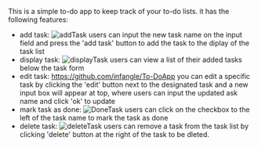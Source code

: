 This is a simple to-do app to keep track of your to-do lists.
it has the following features:
* add task: ![addTask](https://github.com/user-attachments/assets/166a6e16-1ab6-44a8-ab50-ea84b5f8a992)
 users can input the new task name on the input field and press the 'add task' button to add the task to the diplay of the task list
* display task: ![displayTask](https://github.com/user-attachments/assets/1bc8034e-5caa-4198-8ede-c34fe053e0f1)
 users can view a list of their added tasks below the task form
* edit task: https://github.com/infangle/To-DoApp you can edit a specific task by clicking the 'edit' button next to the designated task and a new input box will appear at top, where users can input the updated ask name and click 'ok' to update
* mark task as done: ![DoneTask](https://github.com/user-attachments/assets/3beffbb7-ce31-4cc1-aaf2-ce640687da29)
 users can click on the checkbox to the left of the task name to mark the task as done
* delete task: ![deleteTask](https://github.com/user-attachments/assets/d0a13c2b-c6e5-4c27-9e48-4de0d06f6d8d)
 users can remove a task from the task list by clicking 'delete' button at  the right of the task to be dleted.
